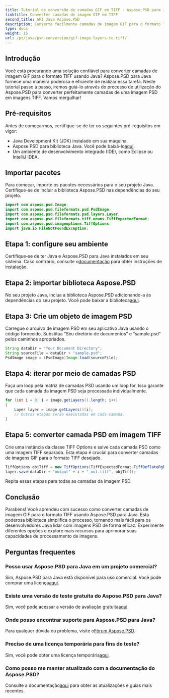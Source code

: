 ```yaml
---
title: Tutorial de conversão de camadas GIF em TIFF - Aspose.PSD para Java
linktitle: Converter camadas de imagem GIF em TIFF
second_title: API Java Aspose.PSD
description: Converta facilmente camadas de imagem GIF para o formato TIFF em Java usando Aspose.PSD. Siga nosso guia passo a passo para uma integração perfeita.
type: docs
weight: 15
url: /pt/java/psd-conversion/gif-image-layers-to-tiff/
---
```

## Introdução
Você está procurando uma solução confiável para converter camadas de imagem GIF para o formato TIFF usando Java? Aspose.PSD para Java fornece uma maneira poderosa e eficiente de realizar essa tarefa. Neste tutorial passo a passo, iremos guiá-lo através do processo de utilização do Aspose.PSD para converter perfeitamente camadas de uma imagem PSD em imagens TIFF. Vamos mergulhar!
## Pré-requisitos
Antes de começarmos, certifique-se de ter os seguintes pré-requisitos em vigor:
- Java Development Kit (JDK) instalado em sua máquina.
-  Aspose.PSD para biblioteca Java. Você pode baixá-lo[aqui](https://releases.aspose.com/psd/java/).
- Um ambiente de desenvolvimento integrado (IDE), como Eclipse ou IntelliJ IDEA.
## Importar pacotes
Para começar, importe os pacotes necessários para o seu projeto Java. Certifique-se de incluir a biblioteca Aspose.PSD nas dependências do seu projeto.
```java
import com.aspose.psd.Image;
import com.aspose.psd.fileformats.psd.PsdImage;
import com.aspose.psd.fileformats.psd.layers.Layer;
import com.aspose.psd.fileformats.tiff.enums.TiffExpectedFormat;
import com.aspose.psd.imageoptions.TiffOptions;
import java.io.FileNotFoundException;
```
## Etapa 1: configure seu ambiente
Certifique-se de ter Java e Aspose.PSD para Java instalados em seu sistema. Caso contrário, consulte o[documentação](https://reference.aspose.com/psd/java/) para obter instruções de instalação.
## Etapa 2: importar biblioteca Aspose.PSD
 No seu projeto Java, inclua a biblioteca Aspose.PSD adicionando-a às dependências do seu projeto. Você pode baixar a biblioteca[aqui](https://releases.aspose.com/psd/java/).
## Etapa 3: Crie um objeto de imagem PSD
Carregue o arquivo de imagem PSD em seu aplicativo Java usando o código fornecido. Substitua “Seu diretório de documentos” e “sample.psd” pelos caminhos apropriados.
```java
String dataDir = "Your Document Directory";
String sourceFile = dataDir + "sample.psd";
PsdImage image = (PsdImage)Image.load(sourceFile);
```
## Etapa 4: iterar por meio de camadas PSD
Faça um loop pela matriz de camadas PSD usando um loop for. Isso garante que cada camada da imagem PSD seja processada individualmente.
```java
for (int i = 0; i < image.getLayers().length; i++)
{
    Layer layer = image.getLayers()[i];
    // Outras etapas serão executadas em cada camada.
}
```
## Etapa 5: converter camada PSD em imagem TIFF
Crie uma instância da classe TIFF Options e salve cada camada PSD como uma imagem TIFF separada. Esta etapa é crucial para converter camadas de imagens GIF para o formato TIFF desejado.
```java
TiffOptions objTiff = new TiffOptions(TiffExpectedFormat.TiffDeflateRgb);
layer.save(dataDir + "output" + i + "_out.tiff", objTiff);
```
Repita essas etapas para todas as camadas da imagem PSD.
## Conclusão
Parabéns! Você aprendeu com sucesso como converter camadas de imagem GIF para o formato TIFF usando Aspose.PSD para Java. Esta poderosa biblioteca simplifica o processo, tornando mais fácil para os desenvolvedores Java lidar com imagens PSD de forma eficaz. Experimente diferentes opções e explore mais recursos para aprimorar suas capacidades de processamento de imagens.
## Perguntas frequentes
### Posso usar Aspose.PSD para Java em um projeto comercial?
 Sim, Aspose.PSD para Java está disponível para uso comercial. Você pode comprar uma licença[aqui](https://purchase.aspose.com/buy).
### Existe uma versão de teste gratuita do Aspose.PSD para Java?
 Sim, você pode acessar a versão de avaliação gratuita[aqui](https://releases.aspose.com/).
### Onde posso encontrar suporte para Aspose.PSD para Java?
 Para qualquer dúvida ou problema, visite o[Fórum Aspose.PSD](https://forum.aspose.com/c/psd/34).
### Preciso de uma licença temporária para fins de teste?
 Sim, você pode obter uma licença temporária[aqui](https://purchase.aspose.com/temporary-license/).
### Como posso me manter atualizado com a documentação do Aspose.PSD?
 Consulte a documentação[aqui](https://reference.aspose.com/psd/java/) para obter as atualizações e guias mais recentes.